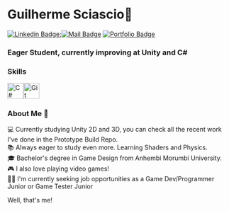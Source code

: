 # Guilherme Sciascio👋
[![Linkedin Badge](https://img.shields.io/badge/Linkedin-323330?style=for-the-badge&logo=linkedin&logoColor=blue)](https://www.linkedin.com/in/guilherme-sciascio-7707a821a/);[![Mail Badge](https://img.shields.io/badge/Mail-323330?style=for-the-badge&logo=microsoftoutlook&logoColor=brightgreen)](mailto:guilherme.sciascio@hotmail.com)
[![Portfolio Badge](https://img.shields.io/badge/portfolio-323330?style=for-the-badge&logo=framework&logoColor=red)](https://gszy.itch.io/)

### Eager Student, currently improving at Unity and C#

### Skills

<p align="left">
<a href="https://docs.microsoft.com/en-us/dotnet/csharp/" target="_blank" rel="noreferrer"><img src="https://raw.githubusercontent.com/danielcranney/readme-generator/main/public/icons/skills/csharp-colored.svg" alt="C#" title="C#" width="36" height="36" /></a><a href="https://git-scm.com/" target="_blank" rel="noreferrer"><img src="https://raw.githubusercontent.com/danielcranney/readme-generator/main/public/icons/skills/git-colored.svg" alt="Git" title="Git" width="36" height="36" /></a>
</p>

### About Me 🎯

💻 Currently studying Unity 2D and 3D, you can check all the recent work I've done in the Prototype Build Repo.<br>
📚 Always eager to study even more. Learning Shaders and Physics.<br>
🎓 Bachelor's degree in Game Design from Anhembi Morumbi University.<br>
🎮 I also love playing video games!<br>
🧑‍💼 I'm currently seeking job opportunities as a Game Dev/Programmer Junior or Game Tester Junior<br>

Well, that's me!
